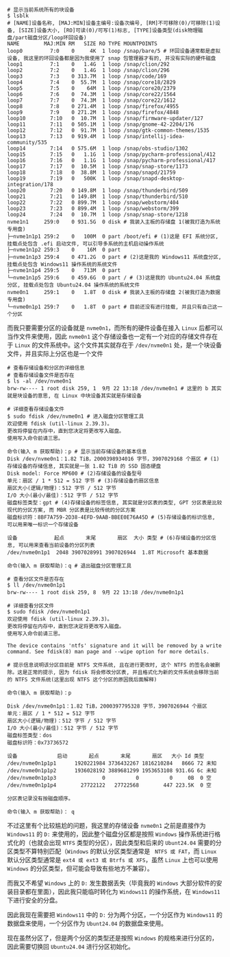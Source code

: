 ```shell
# 显示当前系统所有的块设备
$ lsblk
# [NAME]设备名称, [MAJ:MIN]设备主编号:设备次编号, [RM]不可移除(0)/可移除(1)设备, [SIZE]设备大小, [RO]可读(0)/可写(1)标志, [TYPE]设备类型(disk物理磁盘/part磁盘分区/loop环回设备)
NAME        MAJ:MIN RM   SIZE RO TYPE MOUNTPOINTS
loop0         7:0    0     4K  1 loop /snap/bare/5 # 环回设备通常都是虚拟设备, 我这里的环回设备都是因为我使用了 snap 包管理器才有的, 并没有实际的硬件磁盘
loop1         7:1    0   1.4G  1 loop /snap/clion/292
loop2         7:2    0   1.4G  1 loop /snap/clion/296
loop3         7:3    0 313.7M  1 loop /snap/code/169
loop4         7:4    0  55.7M  1 loop /snap/core18/2829
loop5         7:5    0    64M  1 loop /snap/core20/2379
loop6         7:6    0  74.3M  1 loop /snap/core22/1564
loop7         7:7    0  74.3M  1 loop /snap/core22/1612
loop8         7:8    0 271.4M  1 loop /snap/firefox/4955
loop9         7:9    0 271.2M  1 loop /snap/firefox/4848
loop10        7:10   0  10.7M  1 loop /snap/firmware-updater/127
loop11        7:11   0 505.1M  1 loop /snap/gnome-42-2204/176
loop12        7:12   0  91.7M  1 loop /snap/gtk-common-themes/1535
loop13        7:13   0 919.4M  1 loop /snap/intellij-idea-community/535
loop14        7:14   0 575.6M  1 loop /snap/obs-studio/1302
loop15        7:15   0   1.1G  1 loop /snap/pycharm-professional/412
loop16        7:16   0   1.1G  1 loop /snap/pycharm-professional/417
loop17        7:17   0  10.5M  1 loop /snap/snap-store/1173
loop18        7:18   0  38.8M  1 loop /snap/snapd/21759
loop19        7:19   0   500K  1 loop /snap/snapd-desktop-integration/178
loop20        7:20   0 149.8M  1 loop /snap/thunderbird/509
loop21        7:21   0 149.8M  1 loop /snap/thunderbird/510
loop22        7:22   0 899.7M  1 loop /snap/webstorm/404
loop23        7:23   0 899.4M  1 loop /snap/webstorm/399
loop24        7:24   0  10.7M  1 loop /snap/snap-store/1218
nvme1n1     259:0    0 931.5G  0 disk # 我装入主板的存储盘 1(被我打造为系统专用盘)
├─nvme1n1p1 259:2    0   100M  0 part /boot/efi # (1)这是 EFI 系统分区, 挂载点处包含 .efi 启动文件, 可以引导多系统的主机启动操作系统
├─nvme1n1p2 259:3    0    16M  0 part 
├─nvme1n1p3 259:4    0 471.2G  0 part # (2)这是我的 Windows11 系统盘分区, 挂载点处包含 Windows11 操作系统的系统文件
├─nvme1n1p4 259:5    0   713M  0 part 
└─nvme1n1p5 259:6    0 459.6G  0 part / # (3)这是我的 Ubuntu24.04 系统盘分区, 挂载点处包含 Ubuntu24.04 操作系统的系统文件
nvme0n1     259:1    0   1.8T  0 disk # 我装入主板的存储盘 2(被我打造为数据专用盘)
└─nvme0n1p1 259:7    0   1.8T  0 part # 目前还没有进行挂载, 并且只有自己这一个分区
```

而我只要需要分区的设备就是 `nvme0n1`，而所有的硬件设备在接入 `Linux` 后都可以当作文件来使用，因此 `nvme0n1` 这个存储设备也一定有一个对应的存储文件存在于 `Linux` 的文件系统中。这个文件其实就存在于 `/dev/nvme0n1` 处，是一个块设备文件，并且实际上分区也是一个文件

```shell
# 查看存储设备和分区的详细信息
# 查看存储设备文件是否存在
$ ls -al /dev/nvme0n1
brw-rw---- 1 root disk 259, 1  9月 22 13:18 /dev/nvme0n1 # 这里的 b 其实就是块设备的意思, 在 Linux 中块设备其实就是存储设备

# 详细查看存储设备文件
$ sudo fdisk /dev/nvme0n1 # 进入磁盘分区管理工具
欢迎使用 fdisk (util-linux 2.39.3)。
更改将停留在内存中，直到您决定将更改写入磁盘。
使用写入命令前请三思。

命令(输入 m 获取帮助)：p # 显示当前存储设备的基本信息
Disk /dev/nvme0n1：1.82 TiB，2000398934016 字节，3907029168 个扇区 # (1)存储设备的存储信息, 其实就是一张 1.82 TiB 的 SSD 固态硬盘
Disk model: Force MP600 # (2)存储设备的设备型号                         
单元：扇区 / 1 * 512 = 512 字节 # (3)存储设备的扇区信息
扇区大小(逻辑/物理)：512 字节 / 512 字节
I/O 大小(最小/最佳)：512 字节 / 512 字节
磁盘标签类型：gpt # (4)存储设备的标签信息, 其实就是分区表的类型, GPT 分区表是比较现代的分区方案, 而 MBR 分区表是比较传统的分区方案
磁盘标识符：8BF7A759-2D38-4EFD-9AAB-BBEE0E76A45D # (5)存储设备的标识信息, 可以用来唯一标识一个存储设备

设备            起点       末尾       扇区  大小 类型 # (6)存储设备的分区信息, 可以用来查看当前设备的分区列表
/dev/nvme0n1p1  2048 3907028991 3907026944  1.8T Microsoft 基本数据

命令(输入 m 获取帮助)：q # 退出磁盘分区管理工具

# 查看分区文件是否存在
$ ll /dev/nvme0n1p1
brw-rw---- 1 root disk 259, 8  9月 22 13:18 /dev/nvme0n1p1

# 详细查看分区文件
$ sudo fdisk /dev/nvme0n1p1
欢迎使用 fdisk (util-linux 2.39.3)。
更改将停留在内存中，直到您决定将更改写入磁盘。
使用写入命令前请三思。

The device contains 'ntfs' signature and it will be removed by a write command. See fdisk(8) man page and --wipe option for more details.

# 提示信息说明该分区目前是 NTFS 文件系统, 且在进行更改时, 这个 NTFS 的签名会被删除。这是正常的提示, 因为 fdisk 将会修改分区表, 并且格式化为新的文件系统会移除当前的 NTFS 文件系统(这里出现 NTFS 这个分区的原因我后面解释)

命令(输入 m 获取帮助)：p

Disk /dev/nvme0n1p1：1.82 TiB，2000397795328 字节，3907026944 个扇区
单元：扇区 / 1 * 512 = 512 字节
扇区大小(逻辑/物理)：512 字节 / 512 字节
I/O 大小(最小/最佳)：512 字节 / 512 字节
磁盘标签类型：dos
磁盘标识符：0x73736572

设备             启动       起点       末尾       扇区   大小 Id 类型
/dev/nvme0n1p1p1      1920221984 3736432267 1816210284   866G 72 未知
/dev/nvme0n1p1p2      1936028192 3889681299 1953653108 931.6G 6c 未知
/dev/nvme0n1p1p3               0          0          0     0B  0 空
/dev/nvme0n1p1p4        27722122   27722568        447 223.5K  0 空

分区表记录没有按磁盘顺序。

命令(输入 m 获取帮助)： q
```

不过这里有个比较尴尬的问题，我这里的存储设备 `nvme0n1` 之前是直接作为 `Windows11` 的 `D:` 来使用的，因此整个磁盘分区都是按照 `Windows` 操作系统进行格式化的（也就会出现 `NTFS` 类型的分区），因此类型和后来的 `Ubunt24.04` 需要的分区类型不算特别匹配（`Windows` 的默认分区类型通常是 ` NTFS 或 FAT`，而 `Linux` 默认分区类型通常是 `ext4 或 ext3 或 Btrfs 或 XFS`，虽然 `Linux` 上也可以使用 `Windows` 的分区类型，但可能会导致有些地方不兼容）。

而我又不希望 `Windows` 上的 `D:` 发生数据丢失（毕竟我的 `Windows` 大部分软件的安装目录都在里面），因此我只能临时转化为 `Windows11` 的操作系统，在 `Windows11` 下进行安全的分盘。

因此我现在需要把 `Windows11` 中的 `D:` 分为两个分区，一个分区作为 `Windows11` 的数据盘来使用，一个分区作为 `Ubunt24.04` 的数据盘来使用。



现在虽然分区了，但是两个分区的类型还是按照 `Windows` 的规格来进行分区的，因此需要切换回 `Ubuntu24.04` 进行分区初始化。